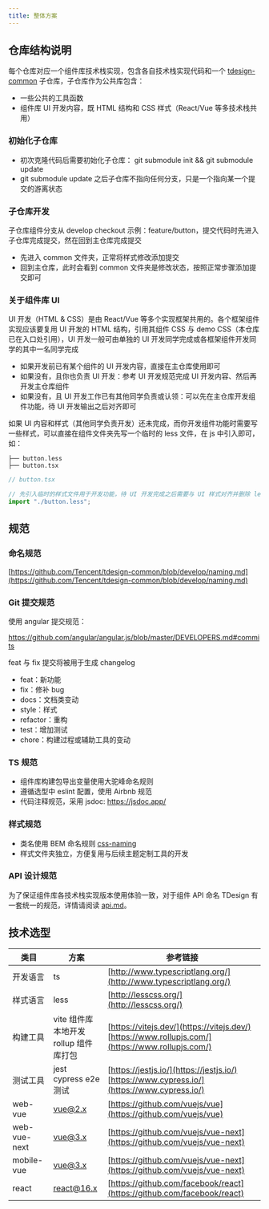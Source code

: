 ```yaml
---
title: 整体方案
---
```


## 仓库结构说明

每个仓库对应一个组件库技术栈实现，包含各自技术栈实现代码和一个 [tdesign-common](https://github.com/Tencent/tdesign-common) 子仓库，子仓库作为公共库包含：

- 一些公共的工具函数
- 组件库 UI 开发内容，既 HTML 结构和 CSS 样式（React/Vue 等多技术栈共用）

### 初始化子仓库

- 初次克隆代码后需要初始化子仓库： git submodule init && git submodule update
- git submodule update 之后子仓库不指向任何分支，只是一个指向某一个提交的游离状态

### 子仓库开发

子仓库组件分支从 develop checkout 示例：feature/button，提交代码时先进入子仓库完成提交，然在回到主仓库完成提交

- 先进入 common 文件夹，正常将样式修改添加提交
- 回到主仓库，此时会看到 common 文件夹是修改状态，按照正常步骤添加提交即可

### 关于组件库 UI

UI 开发（HTML & CSS）是由 React/Vue 等多个实现框架共用的。各个框架组件实现应该要复用 UI 开发的 HTML 结构，引用其组件 CSS 与 demo CSS（本仓库已在入口处引用），UI 开发一般可由单独的 UI 开发同学完成或各框架组件开发同学的其中一名同学完成

- 如果开发前已有某个组件的 UI 开发内容，直接在主仓库使用即可
- 如果没有，且你也负责 UI 开发：参考 UI 开发规范完成 UI 开发内容、然后再开发主仓库组件
- 如果没有，且 UI 开发工作已有其他同学负责或认领：可以先在主仓库开发组件功能，待 UI 开发输出之后对齐即可

如果 UI 内容和样式（其他同学负责开发）还未完成，而你开发组件功能时需要写一些样式，可以直接在组件文件夹先写一个临时的 less 文件，在 js 中引入即可，如：

```
├── button.less
├── button.tsx
```

```js
// button.tsx

// 先引入临时的样式文件用于开发功能，待 UI 开发完成之后需要与 UI 样式对齐并删除 less 文件
import "./button.less";
```

## 规范

### 命名规范

[https://github.com/Tencent/tdesign-common/blob/develop/naming.md](https://github.com/Tencent/tdesign-common/blob/develop/naming.md)

### Git 提交规范

使用 angular 提交规范：

<https://github.com/angular/angular.js/blob/master/DEVELOPERS.md#commits>

feat 与 fix 提交将被用于生成 changelog

- feat：新功能
- fix：修补 bug
- docs：文档类变动
- style：样式
- refactor：重构
- test：增加测试
- chore：构建过程或辅助工具的变动

### TS 规范

- 组件库构建包导出变量使用大驼峰命名规则
- 遵循选型中 eslint 配置，使用 Airbnb 规范
- 代码注释规范，采用 jsdoc: <https://jsdoc.app/>

### 样式规范

- 类名使用 BEM 命名规则 [css-naming](https://github.com/Tencent/tdesign-common/blob/develop/css-naming.md)
- 样式文件夹独立，方便复用与后续主题定制工具的开发

### API 设计规范

为了保证组件库各技术栈实现版本使用体验一致，对于组件 API 命名 TDesign 有一套统一的规范，详情请阅读 [api.md](https://github.com/Tencent/tdesign-common/blob/develop/api.md)。

## 技术选型

| 类目         | 方案                                                                         | 参考链接                                                                                                                                                 |
| ------------ | ---------------------------------------------------------------------------- | -------------------------------------------------------------------------------------------------------------------------------------------------------- |
| 开发语言     | ts                                                                           | [http://www.typescriptlang.org/](http://www.typescriptlang.org/)                                                                                         |
| 样式语言     | less                                                                         | [http://lesscss.org/](http://lesscss.org/)                                                                                                               |
| 构建工具     | vite 组件库本地开发 <br> rollup 组件库打包 | [https://vitejs.dev/](https://vitejs.dev/)<br>[https://www.rollupjs.com/](https://www.rollupjs.com/) |
| 测试工具     | jest <br> cypress e2e 测试                                                   | [https://jestjs.io/](https://jestjs.io/)<br>[https://www.cypress.io/](https://www.cypress.io/)                                                           |
| web-vue      | vue@2.x                                                                      | [https://github.com/vuejs/vue](https://github.com/vuejs/vue)                                                                                             |
| web-vue-next | vue@3.x                                                                      | [https://github.com/vuejs/vue-next](https://github.com/vuejs/vue-next)                                                                                   |
| mobile-vue   | vue@3.x                                                                      | [https://github.com/vuejs/vue-next](https://github.com/vuejs/vue-next)                                                                                   |
| react        | react@16.x                                                                   | [https://github.com/facebook/react](https://github.com/facebook/react)                                                                                   |
